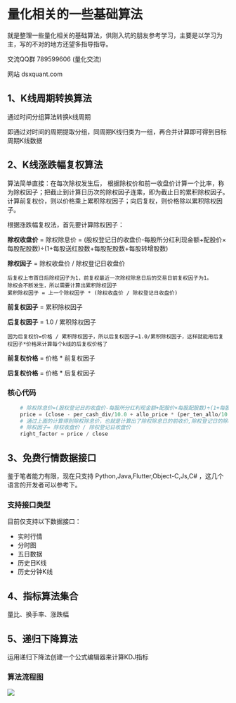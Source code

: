 # 量化相关的一些基础算法
  就是整理一些量化相关的基础算法，供刚入坑的朋友参考学习，主要是以学习为主，写的不对的地方还望多指导指导。

  交流QQ群 789599606 (量化交流)
  
  网站 dsxquant.com

## 1、K线周期转换算法

通过时间分组算法转换k线周期

即通过对时间的周期提取分组，同周期K线归类为一组，再合并计算即可得到目标周期K线数据


## 2、K线涨跌幅复权算法

算法简单直接：在每次除权发生后， 根据除权价和前一收盘价计算一个比率，称为除权因子；把截止到计算日历次的除权因子连乘，即为截止日的累积除权因子。计算前复权价，则以价格乘上累积除权因子；向后复权，则价格除以累积除权因子。

根据涨跌幅复权法，首先要计算除权因子：

**除权收盘价** = 除权除息价 = (股权登记日的收盘价-每股所分红利现金额+配股价×每股配股数)÷(1+每股送红股数+每股配股数+每股转增股数)

**除权因子** = 除权收盘价 / 除权登记日收盘价

```
后复权上市首日后除权因子为1，前复权最近一次除权除息日后的交易日前复权因子为1。
除权会不断发生，所以需要计算出累积除权因子
累积除权因子 = 上一个除权因子 * (除权收盘价 / 除权登记日收盘价)
```
**前复权因子** = 累积除权因子

**后复权因子** = 1.0 / 累积除权因子

``` 
因为后复权价=价格 / 累积除权因子，所以后复权因子=1.0/累积除权因子，这样就能用后复权因子*价格来计算每个k线的后复权价格了 
```

**前复权价格** = 价格 * 前复权因子

**后复权价格** = 价格 * 后复权因子

### 核心代码

``` python
    # 除权除息价=(股权登记日的收盘价-每股所分红利现金额+配股价×每股配股数)÷(1+每股送红股数+每股配股数+每股转增股数);
    price = (close - per_cash_div/10.0 + allo_price * (per_ten_allo/10.0) ) / (1.0+(per_ten_send/10.0) + (per_ten_allo/10.0) + (per_ten_incr/10.0) )
    # 通过上面的计算得到除权除息价，也就是计算出了除权除息日的前收价,除权登记日的除权收盘价，用除权登记日的收盘价除以除权价得到单次除权因子；
    # 除权因子= 除权收盘价 / 除权登记日收盘价
    right_factor = price / close
```



## 3、免费行情数据接口

鉴于笔者能力有限，现在只支持 Python,Java,Flutter,Object-C,Js,C# ，这几个语言的开发者可以参考下。

### 支持接口类型
目前仅支持以下数据接口：

 - 实时行情
 - 分时图
 - 五日数据
 - 历史日K线
 - 历史分钟K线

 ## 4、指标算法集合

 量比、换手率、涨跌幅

 ## 5、递归下降算法

 运用递归下降法创建一个公式编辑器来计算KDJ指标

 ### 算法流程图

 <img src="https://raw.githubusercontent.com/dsxkline/dsx_base_algorithm/main/5%E3%80%81%E9%80%92%E5%BD%92%E4%B8%8B%E9%99%8D%E7%AE%97%E6%B3%95/%E9%80%92%E5%BD%92%E4%B8%8B%E9%99%8D%E7%AE%97%E6%B3%95.drawio.png">